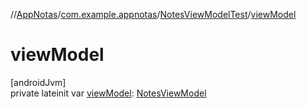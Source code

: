 //[AppNotas](../../../index.md)/[com.example.appnotas](../index.md)/[NotesViewModelTest](index.md)/[viewModel](view-model.md)

# viewModel

[androidJvm]\
private lateinit var [viewModel](view-model.md): [NotesViewModel](../../com.example.appnotas.database/-notes-view-model/index.md)
